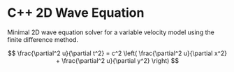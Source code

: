 # C++ 2D Wave Equation
Minimal 2D wave equation solver for a variable velocity model using the finite difference method.


$$
\frac{\partial^2 u}{\partial t^2} = c^2 \left( \frac{\partial^2 u}{\partial x^2} + \frac{\partial^2 u}{\partial y^2} \right)
$$
